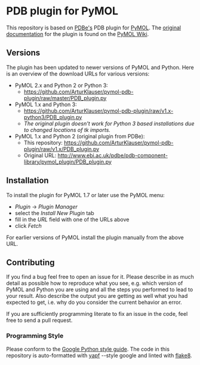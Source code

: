 # PDB plugin for PyMOL

This repository is based on [PDBe's](https://pdbe.org/) PDB plugin for
[PyMOL](https://pymol.org/). The
[original documentation](https://pymolwiki.org/index.php/PDB_plugin)
for the plugin is found on the
[PyMOL Wiki](https://pymolwiki.org/index.php/PDB_plugin).

## Versions

The plugin has been updated to newer versions of PyMOL and Python. Here is
an overview of the download URLs for various versions:
* PyMOL 2.x and Python 2 or Python 3:
  * https://github.com/ArturKlauser/pymol-pdb-plugin/raw/master/PDB_plugin.py
* PyMOL 1.x and Python 3:
  * https://github.com/ArturKlauser/pymol-pdb-plugin/raw/v1.x-python3/PDB_plugin.py
  * *The original plugin doesn't work for Python 3 based installations due to
changed locations of tk imports.*
* PyMOL 1.x and Python 2 (original plugin from PDBe):
  * This repository: https://github.com/ArturKlauser/pymol-pdb-plugin/raw/v1.x/PDB_plugin.py
  * Original URL: http://www.ebi.ac.uk/pdbe/pdb-component-library/pymol_plugin/PDB_plugin.py

## Installation
To install the plugin for PyMOL 1.7 or later use the PyMOL menu:
  * *Plugin* -> *Plugin Manager*
  * select the *Install New Plugin* tab
  * fill in the *URL* field with one of the URLs above
  * click *Fetch*
  
For earlier versions of PyMOL install the plugin manually from the above URL.

## Contributing
If you find a bug feel free to open an issue for it. Please describe in as
much detail as possible how to reproduce what you see, e.g. which version of
PyMOL and Python you are using and all the steps you performed to lead to
your result. Also describe the output you are getting as well what you had
expected to get, i.e. why do you consider the current behavior an error.

If you are sufficiently programming literate to fix an issue in the code,
feel free to send a pull request.

### Programming Style
Please conform to the
[Google Python style guide](http://google.github.io/styleguide/pyguide.html).
The code in this repository is auto-formatted with
[yapf](https://github.com/google/yapf/) --style google and linted with
[flake8](http://flake8.pycqa.org/).
